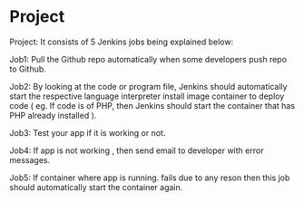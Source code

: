 # Project


Project: It consists of 5 Jenkins jobs being explained below:

Job1: Pull the Github repo automatically when some developers push repo to Github.

Job2: By looking at the code or program file, Jenkins should automatically start the respective language interpreter install image container to deploy code ( eg. If code is of PHP, then Jenkins should start the container that has PHP already installed ).

Job3: Test your app if it is working or not.

Job4: If app is not working , then send email to developer with error messages.

Job5: If container where app is running. fails due to any reson then this job should automatically start the container again.
